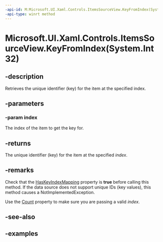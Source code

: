 ```yaml
---
-api-id: M:Microsoft.UI.Xaml.Controls.ItemsSourceView.KeyFromIndex(System.Int32)
-api-type: winrt method
---
```


# Microsoft.UI.Xaml.Controls.ItemsSourceView.KeyFromIndex(System.Int32)

<!--
public string KeyFromIndex (int index);
-->

## -description

Retrieves the unique identifier (key) for the item at the specified index.

## -parameters

### -param index

The index of the item to get the key for.

## -returns

The unique identifier (key) for the item at the specified _index_.

## -remarks

Check that the [HasKeyIndexMapping](itemssourceview_haskeyindexmapping.md) property is **true** before calling this method. If the data source does not support unique IDs (key values), this method causes a NotImplementedException.

Use the [Count](itemssourceview_count.md) property to make sure you are passing a valid _index_.

## -see-also

## -examples

